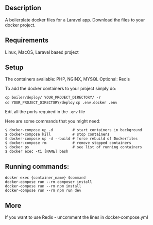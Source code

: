 ## Description
A boilerplate docker files for a Laravel app. 
Download the files to your docker project. 

## Requirements 
Linux, MacOS, Laravel based project

## Setup
The containers available: 
PHP, NGINX, MYSQL
Optional: Redis

To add the docker containers to your project simply do: 

`cp boiler/deploy/ YOUR_PROJECT_DIRECTORY/ -r`  
`cd YOUR_PROJECT_DIRECTORY/deploy`
`cp .env.docker .env`

Edit all the ports required in the `.env` file

Here are some commands that you might need: 
```
$ docker-compose up -d         # start containers in background
$ docker-compose kill          # stop containers
$ docker-compose up -d --build # force rebuild of Dockerfiles
$ docker-compose rm            # remove stopped containers
$ docker ps                    # see list of running containers
$ docker exec -ti [NAME] bash
```


## Running commands: 

`docker exec {container_name} $command`  
`docker-compose run --rm composer install`  
`docker-compose run --rm npm install`  
`docker-compose run --rm npm run dev`  

## More
If you want to use Redis - uncomment the lines in docker-compose.yml


